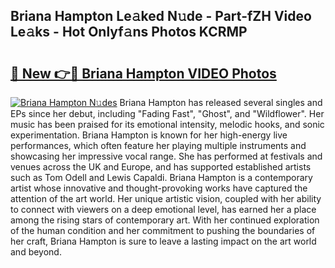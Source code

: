 ## Briana Hampton Le𝚊ked N𝚞de - Part-fZH Video Le𝚊ks - Hot Onlyf𝚊ns Photos KCRMP

# <h2><a href="http://ab63287.deff.icu/?id=Briana+Hampton">🔗 New 👉🔴 Briana Hampton VIDEO Photos</a></h2>

[![Briana Hampton N𝚞des](https://i.imgur.com/rIISA9y.gif)](http://ab63287.deff.icu/?id=Briana+Hampton)
Briana Hampton has released several singles and EPs since her debut, including "Fading Fast", "Ghost", and "Wildflower". Her music has been praised for its emotional intensity, melodic hooks, and sonic experimentation. Briana Hampton is known for her high-energy live performances, which often feature her playing multiple instruments and showcasing her impressive vocal range. She has performed at festivals and venues across the UK and Europe, and has supported established artists such as Tom Odell and Lewis Capaldi. Briana Hampton is a contemporary artist whose innovative and thought-provoking works have captured the attention of the art world. Her unique artistic vision, coupled with her ability to connect with viewers on a deep emotional level, has earned her a place among the rising stars of contemporary art. With her continued exploration of the human condition and her commitment to pushing the boundaries of her craft, Briana Hampton is sure to leave a lasting impact on the art world and beyond.
